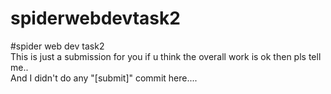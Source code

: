 # spiderwebdevtask2
#spider web dev task2<br>
This is just a submission for you if u think the overall work is ok then pls tell me..<br>And I didn't do any "[submit]" commit here....
